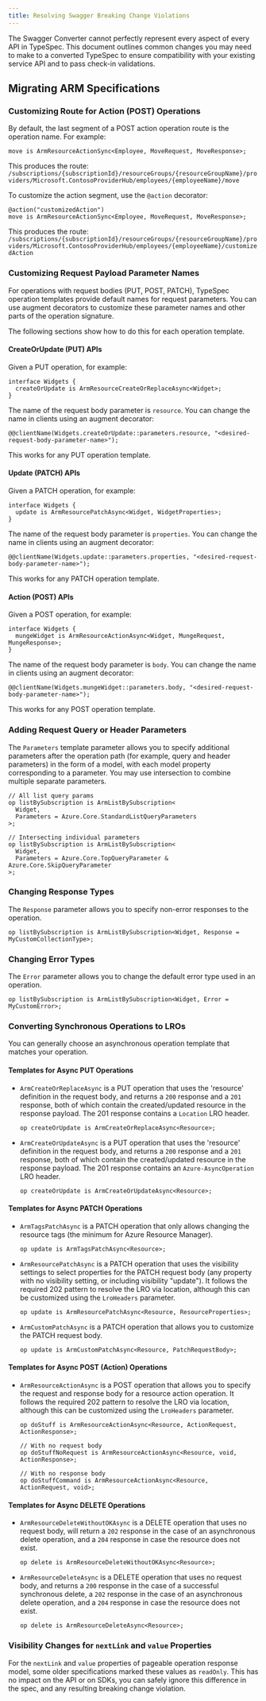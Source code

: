 ```yaml
---
title: Resolving Swagger Breaking Change Violations
---
```


The Swagger Converter cannot perfectly represent every aspect of every API in TypeSpec. This document outlines common changes you may need to make to a converted TypeSpec to ensure compatibility with your existing service API and to pass check-in validations.

## Migrating ARM Specifications

### Customizing Route for Action (POST) Operations

By default, the last segment of a POST action operation route is the operation name. For example:

```tsp
move is ArmResourceActionSync<Employee, MoveRequest, MoveResponse>;
```

This produces the route:  
`/subscriptions/{subscriptionId}/resourceGroups/{resourceGroupName}/providers/Microsoft.ContosoProviderHub/employees/{employeeName}/move`

To customize the action segment, use the `@action` decorator:

```tsp
@action("customizedAction")
move is ArmResourceActionSync<Employee, MoveRequest, MoveResponse>;
```

This produces the route:  
`/subscriptions/{subscriptionId}/resourceGroups/{resourceGroupName}/providers/Microsoft.ContosoProviderHub/employees/{employeeName}/customizedAction`

### Customizing Request Payload Parameter Names

For operations with request bodies (PUT, POST, PATCH), TypeSpec operation templates provide default names for request parameters. You can use augment decorators to customize these parameter names and other parts of the operation signature.

The following sections show how to do this for each operation template.

#### CreateOrUpdate (PUT) APIs

Given a PUT operation, for example:

```tsp
interface Widgets {
  createOrUpdate is ArmResourceCreateOrReplaceAsync<Widget>;
}
```

The name of the request body parameter is `resource`. You can change the name in clients using an augment decorator:

```tsp
@@clientName(Widgets.createOrUpdate::parameters.resource, "<desired-request-body-parameter-name>");
```

This works for any PUT operation template.

#### Update (PATCH) APIs

Given a PATCH operation, for example:

```tsp
interface Widgets {
  update is ArmResourcePatchAsync<Widget, WidgetProperties>;
}
```

The name of the request body parameter is `properties`. You can change the name in clients using an augment decorator:

```tsp
@@clientName(Widgets.update::parameters.properties, "<desired-request-body-parameter-name>");
```

This works for any PATCH operation template.

#### Action (POST) APIs

Given a POST operation, for example:

```tsp
interface Widgets {
  mungeWidget is ArmResourceActionAsync<Widget, MungeRequest, MungeResponse>;
}
```

The name of the request body parameter is `body`. You can change the name in clients using an augment decorator:

```tsp
@@clientName(Widgets.mungeWidget::parameters.body, "<desired-request-body-parameter-name>");
```

This works for any POST operation template.

### Adding Request Query or Header Parameters

The `Parameters` template parameter allows you to specify additional parameters after the operation path (for example, query and header parameters) in the form of a model, with each model property corresponding to a parameter. You may use intersection to combine multiple separate parameters.

```tsp
// All list query params
op listBySubscription is ArmListBySubscription<
  Widget,
  Parameters = Azure.Core.StandardListQueryParameters
>;

// Intersecting individual parameters
op listBySubscription is ArmListBySubscription<
  Widget,
  Parameters = Azure.Core.TopQueryParameter & Azure.Core.SkipQueryParameter
>;
```

### Changing Response Types

The `Response` parameter allows you to specify non-error responses to the operation.

```tsp
op listBySubscription is ArmListBySubscription<Widget, Response = MyCustomCollectionType>;
```

### Changing Error Types

The `Error` parameter allows you to change the default error type used in an operation.

```tsp
op listBySubscription is ArmListBySubscription<Widget, Error = MyCustomError>;
```

### Converting Synchronous Operations to LROs

You can generally choose an asynchronous operation template that matches your operation.

#### Templates for Async PUT Operations

- `ArmCreateOrReplaceAsync` is a PUT operation that uses the 'resource' definition in the request body, and returns a `200` response and a `201` response, both of which contain the created/updated resource in the response payload. The 201 response contains a `Location` LRO header.

  ```tsp
  op createOrUpdate is ArmCreateOrReplaceAsync<Resource>;
  ```

- `ArmCreateOrUpdateAsync` is a PUT operation that uses the 'resource' definition in the request body, and returns a `200` response and a `201` response, both of which contain the created/updated resource in the response payload. The 201 response contains an `Azure-AsyncOperation` LRO header.

  ```tsp
  op createOrUpdate is ArmCreateOrUpdateAsync<Resource>;
  ```

#### Templates for Async PATCH Operations

- `ArmTagsPatchAsync` is a PATCH operation that only allows changing the resource tags (the minimum for Azure Resource Manager).

  ```tsp
  op update is ArmTagsPatchAsync<Resource>;
  ```

- `ArmResourcePatchAsync` is a PATCH operation that uses the visibility settings to select properties for the PATCH request body (any property with no visibility setting, or including visibility "update"). It follows the required 202 pattern to resolve the LRO via location, although this can be customized using the `LroHeaders` parameter.

  ```tsp
  op update is ArmResourcePatchAsync<Resource, ResourceProperties>;
  ```

- `ArmCustomPatchAsync` is a PATCH operation that allows you to customize the PATCH request body.

  ```tsp
  op update is ArmCustomPatchAsync<Resource, PatchRequestBody>;
  ```

#### Templates for Async POST (Action) Operations

- `ArmResourceActionAsync` is a POST operation that allows you to specify the request and response body for a resource action operation. It follows the required 202 pattern to resolve the LRO via location, although this can be customized using the `LroHeaders` parameter.

  ```tsp
  op doStuff is ArmResourceActionAsync<Resource, ActionRequest, ActionResponse>;

  // With no request body
  op doStuffNoRequest is ArmResourceActionAsync<Resource, void, ActionResponse>;

  // With no response body
  op doStuffCommand is ArmResourceActionAsync<Resource, ActionRequest, void>;
  ```

#### Templates for Async DELETE Operations

- `ArmResourceDeleteWithoutOKAsync` is a DELETE operation that uses no request body, will return a `202` response in the case of an asynchronous delete operation, and a `204` response in case the resource does not exist.

  ```tsp
  op delete is ArmResourceDeleteWithoutOKAsync<Resource>;
  ```

- `ArmResourceDeleteAsync` is a DELETE operation that uses no request body, and returns a `200` response in the case of a successful synchronous delete, a `202` response in the case of an asynchronous delete operation, and a `204` response in case the resource does not exist.

  ```tsp
  op delete is ArmResourceDeleteAsync<Resource>;
  ```

### Visibility Changes for `nextLink` and `value` Properties

For the `nextLink` and `value` properties of pageable operation response model, some older specifications marked these values as `readOnly`. This has no impact on the API or on SDKs, you can safely ignore this difference in the spec, and any resulting breaking change violation.

